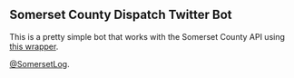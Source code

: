 Somerset County Dispatch Twitter Bot
---

This is a pretty simple bot that works with the Somerset County API using [this wrapper](https://github.com/HelixSpiral/SomersetCountyAPIWrapper).

[@SomersetLog](https://twitter.com/SomersetLog).